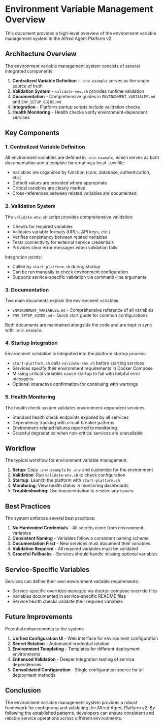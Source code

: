 # Environment Variable Management Overview

This document provides a high-level overview of the environment variable management system in the Alfred Agent Platform v2.

## Architecture Overview

The environment variable management system consists of several integrated components:

1. **Centralized Variable Definition** - `.env.example` serves as the single source of truth
2. **Validation System** - `validate-env.sh` provides runtime validation
3. **Documentation** - Comprehensive guides in `ENVIRONMENT_VARIABLES.md` and `ENV_SETUP_GUIDE.md`
4. **Integration** - Platform startup scripts include validation checks
5. **Health Monitoring** - Health checks verify environment-dependent services

## Key Components

### 1. Centralized Variable Definition

All environment variables are defined in `.env.example`, which serves as both documentation and a template for creating a local `.env` file:

- Variables are organized by function (core, database, authentication, etc.)
- Default values are provided where appropriate
- Critical variables are clearly marked
- Cross-references between related variables are documented

### 2. Validation System

The `validate-env.sh` script provides comprehensive validation:

- Checks for required variables
- Validates variable formats (URLs, API keys, etc.)
- Verifies consistency between related variables
- Tests connectivity for external service credentials
- Provides clear error messages when validation fails

Integration points:
- Called by `start-platform.sh` during startup
- Can be run manually to check environment configuration
- Supports service-specific validation via command-line arguments

### 3. Documentation

Two main documents explain the environment variables:

- `ENVIRONMENT_VARIABLES.md` - Comprehensive reference of all variables
- `ENV_SETUP_GUIDE.md` - Quick start guide for common configurations

Both documents are maintained alongside the code and are kept in sync with `.env.example`.

### 4. Startup Integration

Environment validation is integrated into the platform startup process:

- `start-platform.sh` calls `validate-env.sh` before starting services
- Services specify their environment requirements in Docker Compose
- Missing critical variables cause startup to fail with helpful error messages
- Optional interactive confirmation for continuing with warnings

### 5. Health Monitoring

The health check system validates environment-dependent services:

- Standard health check endpoints exposed by all services
- Dependency tracking with circuit breaker patterns
- Environment-related failures reported to monitoring
- Graceful degradation when non-critical services are unavailable

## Workflow

The typical workflow for environment variable management:

1. **Setup**: Copy `.env.example` to `.env` and customize for the environment
2. **Validation**: Run `validate-env.sh` to check configuration
3. **Startup**: Launch the platform with `start-platform.sh`
4. **Monitoring**: View health status in monitoring dashboards
5. **Troubleshooting**: Use documentation to resolve any issues

## Best Practices

The system enforces several best practices:

1. **No Hardcoded Credentials** - All secrets come from environment variables
2. **Consistent Naming** - Variables follow a consistent naming scheme
3. **Documentation First** - New services must document their variables
4. **Validation Required** - All required variables must be validated
5. **Graceful Fallbacks** - Services should handle missing optional variables

## Service-Specific Variables

Services can define their own environment variable requirements:

- Service-specific overrides managed via docker-compose override files
- Variables documented in service-specific README files
- Service health checks validate their required variables

## Future Improvements

Potential enhancements to the system:

1. **Unified Configuration UI** - Web interface for environment configuration
2. **Secret Rotation** - Automated credential rotation
3. **Environment Templating** - Templates for different deployment environments
4. **Enhanced Validation** - Deeper integration testing of service dependencies
5. **Consolidated Configuration** - Single configuration source for all deployment methods

## Conclusion

The environment variable management system provides a robust framework for configuring and validating the Alfred Agent Platform v2. By following the established patterns, developers can ensure consistent and reliable service operations across different environments.
